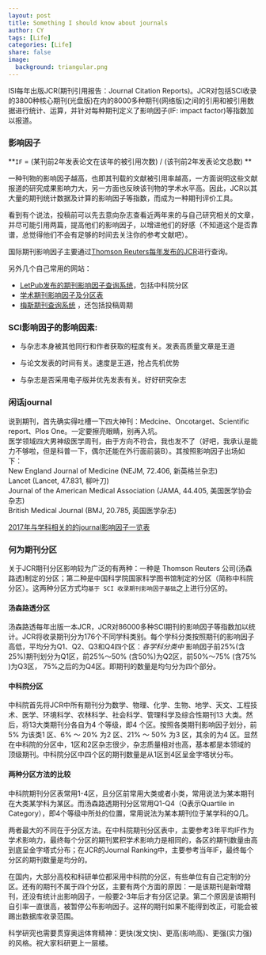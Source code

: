 ```yaml
---
layout: post
title: Something I should know about journals
author: CY
tags: [Life]
categories: [Life]
share: false
image:
  background: triangular.png
---
```




ISI每年出版JCR(期刊引用报告：Journal Citation Reports)。JCR对包括SCI收录的3800种核心期刊(光盘版)在内的8000多种期刊(网络版)之间的引用和被引用数据进行统计、运算，并针对每种期刊定义了影响因子(IF: impact factor)等指数加以报道。       



###            影响因子

**`IF` = (某刊前2年发表论文在该年的被引用次数) / (该刊前2年发表论文总数) **                      

一种刊物的影响因子越高，也即其刊载的文献被引用率越高，一方面说明这些文献报道的研究成果影响力大，另一方面也反映该刊物的学术水平高。因此，JCR以其大量的期刊统计数据及计算的影响因子等指数，而成为一种期刊评价工具。              

看到有个说法，投稿前可以先去意向杂志查看近两年来的与自己研究相关的文章，并尽可能引用两篇，提高他们的影响因子，以增进他们的好感（不知道这个是否靠谱，总觉得他们不会有足够的时间去关注你的参考文献吧）。         

国际期刊影响因子主要通过[Thomson Reuters每年发布的JCR](http://isiknowledge.com/JCR)进行查询。     

另外几个自己常用的网站：                   

- [LetPub发布的期刊影响因子查询系统](http://www.letpub.com.cn/index.php?page=journalapp)，包括中科院分区                          
- [学术期刊影响因子及分区表](http://tool.yovisun.com/journal/index.php)                              
- [梅斯期刊查询系统](http://www.medsci.cn/sci/index.do?action=search) ，还包括投稿周期        



### SCI影响因子的影响因素:

- 与杂志本身被其他同行和作者获取的程度有关。发表高质量文章是王道                  


- 与论文发表的时间有关。速度是王道，抢占先机优势                               
- 与杂志是否采用电子版并优先发表有关。好好研究杂志              



### 闲话journal

说到期刊，首先确实得吐槽一下四大神刊：Medcine、Oncotarget、Scientific report、Plos One。一定要擦亮眼睛，别再入坑。                                    
医学领域四大男神级医学周刊，由于方向不符合，我也发不了（好吧，我承认是能力不够啦，但是科普一下，偶尔还能在外行面前装B）。其按照影响因子出场如下：                                   
New England  Journal of Medicine (NEJM, 72.406, 新英格兰杂志)                                    
Lancet (Lancet, 47.831, 柳叶刀)                        
Journal of the American Medical Association (JAMA, 44.405, 美国医学协会杂志)                     
British Medical Journal (BMJ, 20.785, 英国医学杂志)                  

[2017年与学科相关的的journal影响因子一览表]()        



### 何为期刊分区

关于JCR期刊分区影响较为广泛的有两种：一种是 Thomson Reuters 公司(汤森路透)制定的分区；第二种是中国科学院国家科学图书馆制定的分区（简称中科院分区）。这两种分区方式均`基于 SCI 收录期刊影响因子基础`之上进行分区的。                    

#### 汤森路透分区

汤森路透每年出版一本JCR，JCR对86000多种SCI期刊的影响因子等指数加以统计。JCR将收录期刊分为176个不同学科类别。每个学科分类按照期刊的影响因子高低，平均分为Q1、Q2、Q3和Q4四个区：*各学科分类中* 影响因子前25%(含25%)期刊划分为Q1区，前25%～50% (含50%)为Q2区，前50%～75% (含75% )为Q3区， 75%之后的为Q4区。即期刊的数量是均匀分为四个部分。                                        

#### 中科院分区          

中科院首先将JCR中所有期刊分为数学、物理、化学、生物、地学、天文、工程技术、医学、环境科学、农林科学、社会科学、管理科学及综合性期刊13 大类。然后，将13大类期刊分各自为4 个等级，即4 个区。按照各类期刊影响因子划分，前5% 为该类1 区、6% ～ 20% 为2 区、21% ～ 50% 为3 区，其余的为4 区。显然在中科院的分区中，1区和2区杂志很少，杂志质量相对也高，基本都是本领域的顶级期刊。中科院分区中四个区的期刊数量是从1区到4区呈金字塔状分布。                    

#### 两种分区方法的比较                 

中科院期刊分区表常用1-4区，且分区前常用大类或者小类，常用说法为某本期刊在大类某学科为某区。而汤森路透期刊分区常用Q1-Q4（Q表示Quartile in Category），即4个等级中所处的位置，常用说法为某本期刊位于某学科的Q几。                              

两者最大的不同在于分区方法。在中科院期刊分区表中，主要参考3年平均IF作为学术影响力，最终每个分区的期刊累积学术影响力是相同的，各区的期刊数量由高到底呈金字塔式分布；在JCR的Journal Ranking中，主要参考当年IF，最终每个分区的期刊数量是均分的。                  

在国内，大部分高校和科研单位都采用中科院的分区，有些单位有自己定制的分区。还有的期刊不属于四个分区，主要有两个方面的原因：一是该期刊是新增期刊，还没有统计出影响因子，一般要2-3年后才有分区记录。第二个原因是该期刊自引率一直很高，被暂停公布影响因子。这样的期刊如果不能得到改正，可能会被踢出数据库收录范围。                          



科学研究也需要贯穿奥运体育精神：更快(发文快)、更高(影响高)、更强(实力强)的风格。祝大家科研更上一层楼。